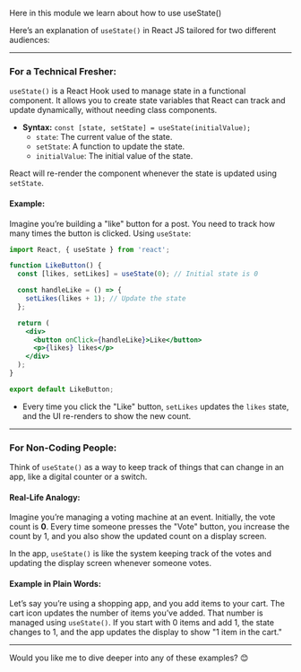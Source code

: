 Here in this module we learn about how to use useState()

Here’s an explanation of `useState()` in React JS tailored for two different audiences:

---

### **For a Technical Fresher:**

`useState()` is a React Hook used to manage state in a functional component. It allows you to create state variables that React can track and update dynamically, without needing class components.

- **Syntax:** `const [state, setState] = useState(initialValue);`
    - `state`: The current value of the state.
    - `setState`: A function to update the state.
    - `initialValue`: The initial value of the state.

React will re-render the component whenever the state is updated using `setState`.

#### **Example**:
Imagine you’re building a "like" button for a post. You need to track how many times the button is clicked. Using `useState`:

```jsx
import React, { useState } from 'react';

function LikeButton() {
  const [likes, setLikes] = useState(0); // Initial state is 0

  const handleLike = () => {
    setLikes(likes + 1); // Update the state
  };

  return (
    <div>
      <button onClick={handleLike}>Like</button>
      <p>{likes} likes</p>
    </div>
  );
}

export default LikeButton;
```

- Every time you click the "Like" button, `setLikes` updates the `likes` state, and the UI re-renders to show the new count.

---

### **For Non-Coding People:**

Think of `useState()` as a way to keep track of things that can change in an app, like a digital counter or a switch.

#### **Real-Life Analogy**:
Imagine you’re managing a voting machine at an event. Initially, the vote count is **0**. Every time someone presses the "Vote" button, you increase the count by 1, and you also show the updated count on a display screen.

In the app, `useState()` is like the system keeping track of the votes and updating the display screen whenever someone votes.

#### **Example in Plain Words**:
Let’s say you’re using a shopping app, and you add items to your cart. The cart icon updates the number of items you’ve added. That number is managed using `useState()`. If you start with 0 items and add 1, the state changes to 1, and the app updates the display to show "1 item in the cart."

---

Would you like me to dive deeper into any of these examples? 😊